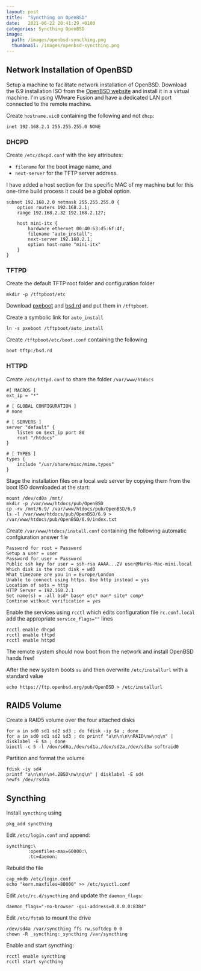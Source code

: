 ```yaml
---
layout: post
title:  "Syncthing on OpenBSD"
date:   2021-06-22 20:41:29 +0100
categories: Syncthing OpenBSD
image:
  path: /images/openbsd-syncthing.png
  thumbnail: /images/openbsd-syncthing.png
---
```


## Network Installation of OpenBSD

Setup a machine to facilitate network installation of OpenBSD.  Download the 6.9 installation ISO from the [OpenBSD website](https://www.openbsd.org/faq/faq4.html#Download) and install it in a virtual machine.  I'm using VMware Fusion and have a dedicated LAN port connected to the remote machine.

Create `hostname.vic0` containing the following and not `dhcp`:

    inet 192.168.2.1 255.255.255.0 NONE

### DHCPD

Create `/etc/dhcpd.conf` with the key attributes:

* `filename` for the boot image name, and
* `next-server` for the TFTP server address.

I have added a host section for the specific MAC of my machine but for this one-time build process it could be a global option.

    subnet 192.168.2.0 netmask 255.255.255.0 {
        option routers 192.168.2.1;
        range 192.168.2.32 192.168.2.127;
        
        host mini-itx {
            hardware ethernet 00:40:63:d5:6f:4f;
            filename "auto_install";
            next-server 192.168.2.1;
            option host-name "mini-itx"
        }
    }

### TFTPD

Create the default TFTP root folder and configuration folder

    mkdir -p /tftpboot/etc

Download [pxeboot](http://ftp.openbsd.org/pub/OpenBSD/6.9/i386/pxeboot) and [bsd.rd](http://ftp.openbsd.org/pub/OpenBSD/6.9/i386/bsd.rd) and put them in `/tftpboot`.

Create a symbolic link for `auto_install`

    ln -s pxeboot /tftpboot/auto_install

Create `/tftpboot/etc/boot.conf` containing the following

    boot tftp:/bsd.rd

### HTTPD

Create `/etc/httpd.conf` to share the folder `/var/www/htdocs`

    #[ MACROS ]
    ext_ip = "*"
    
    # [ GLOBAL CONFIGURATION ]
    # none
    
    # [ SERVERS ]
    server "default" {
        listen on $ext_ip port 80
        root "/htdocs"
    }
    
    # [ TYPES ]
    types {
        include "/usr/share/misc/mime.types"
    }

Stage the installation files on a local web server by copying them from the boot ISO downloaded at the start:

    mount /dev/cd0a /mnt/
    mkdir -p /var/www/htdocs/pub/OpenBSD
    cp -rv /mnt/6.9/ /var/www/htdocs/pub/OpenBSD/6.9
    ls -l /var/www/htdocs/pub/OpenBSD/6.9 > /var/www/htdocs/pub/OpenBSD/6.9/index.txt

Create `/var/www/htdocs/install.conf` containing the following automatic confgiuration answer file

    Password for root = Password
    Setup a user = user
    Password for user = Password
    Public ssh key for user = ssh-rsa AAAA...ZV user@Marks-Mac-mini.local
    Which disk is the root disk = wd0
    What timezone are you in = Europe/London
    Unable to connect using https. Use http instead = yes
    Location of sets = http
    HTTP Server = 192.168.2.1
    Set name(s) = -all bsd* base* etc* man* site* comp*
    Continue without verification = yes

Enable the services using `rcctl` which edits configuration file `rc.conf.local` add the appropriate `service_flags=""` lines

    rcctl enable dhcpd
    rcctl enable tftpd
    rcctl enable httpd

The remote system should now boot from the network and install OpenBSD hands free!

After the new system boots `su` and then overwrite `/etc/installurl` with a standard value

    echo https://ftp.openbsd.org/pub/OpenBSD > /etc/installurl

## RAID5 Volume

Create a RAID5 volume over the four attached disks

    for a in sd0 sd1 sd2 sd3 ; do fdisk -iy $a ; done
    for a in sd0 sd1 sd2 sd3 ; do printf "a\n\n\n\nRAID\nw\nq\n" | disklabel -E $a ; done
    bioctl -c 5 -l /dev/sd0a,/dev/sd1a,/dev/sd2a,/dev/sd3a softraid0

Partition and format the volume

    fdisk -iy sd4
    printf "a\n\n\n\n4.2BSD\nw\nq\n" | disklabel -E sd4
    newfs /dev/rsd4a 

## Syncthing

Install `syncthing` using

    pkg_add syncthing

Edit `/etc/login.conf` and append:

    syncthing:\
            :openfiles-max=60000:\ 
            :tc=daemon:

Rebuild the file

    cap_mkdb /etc/login.conf
    echo "kern.maxfiles=80000" >> /etc/sysctl.conf

Edit `/etc/rc.d/syncthing` and update the `daemon_flags`:

    daemon_flags="-no-browser -gui-address=0.0.0.0:8384"

Edit `/etc/fstab` to mount the drive

    /dev/sd4a /var/syncthing ffs rw,softdep 0 0
    chown -R _syncthing:_syncthing /var/syncthing

Enable and start syncthing:

    rcctl enable syncthing
    rcctl start syncthing
